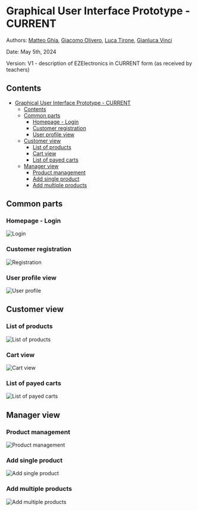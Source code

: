 # Graphical User Interface Prototype - CURRENT

Authors:
[Matteo Ghia](mailto:s331347@studenti.polito.it),
[Giacomo Olivero](mailto:s323349@studenti.polito.it),
[Luca Tirone](mailto:s292901@studenti.polito.it),
[Gianluca Vinci](mailto:s331364@studenti.polito.it)

Date: May 5th, 2024

Version: V1 - description of EZElectronics in CURRENT form (as received by teachers)

## Contents
- [Graphical User Interface Prototype - CURRENT](#graphical-user-interface-prototype---current)
  - [Contents](#contents)
  - [Common parts](#common-parts)
    - [Homepage - Login](#homepage---login)
    - [Customer registration](#customer-registration)
    - [User profile view](#user-profile-view)
  - [Customer view](#customer-view)
    - [List of products](#list-of-products)
    - [Cart view](#cart-view)
    - [List of payed carts](#list-of-payed-carts)
  - [Manager view](#manager-view)
    - [Product management](#product-management)
    - [Add single product](#add-single-product)
    - [Add multiple products](#add-multiple-products)

## Common parts

### Homepage - Login

![Login](./assets/gui_v1/01_login.svg)

### Customer registration

![Registration](./assets/gui_v1/02_registration.svg)

### User profile view

![User profile](./assets/gui_v1/03_user_profile.svg)

## Customer view

### List of products

![List of products](./assets/gui_v1/C01_product_list.svg)

### Cart view

![Cart view](./assets/gui_v1/C02_cart.svg)

### List of payed carts

![List of payed carts](./assets/gui_v1/C03_payed_carts.svg)

## Manager view

### Product management

![Product management](./assets/gui_v1/M01_product_list.svg)

### Add single product

![Add single product](./assets/gui_v1/M02_add_single.svg)

### Add multiple products

![Add multiple products](./assets/gui_v1/M03_add_multiple.svg)
